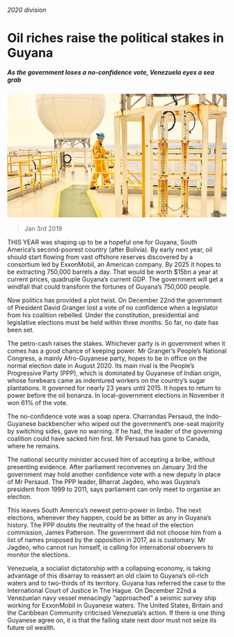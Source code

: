 ###### 2020 division

# Oil riches raise the political stakes in Guyana 

##### As the government loses a no-confidence vote, Venezuela eyes a sea grab 

![image](images/20190105_AMP001_0.jpg) 

> Jan 3rd 2019 

 

THIS YEAR was shaping up to be a hopeful one for Guyana, South America’s second-poorest country (after Bolivia). By early next year, oil should start flowing from vast offshore reserves discovered by a consortium led by ExxonMobil, an American company. By 2025 it hopes to be extracting 750,000 barrels a day. That would be worth $15bn a year at current prices, quadruple Guyana’s current GDP. The government will get a windfall that could transform the fortunes of Guyana’s 750,000 people. 

Now politics has provided a plot twist. On December 22nd the government of President David Granger lost a vote of no confidence when a legislator from his coalition rebelled. Under the constitution, presidential and legislative elections must be held within three months. So far, no date has been set. 

The petro-cash raises the stakes. Whichever party is in government when it comes has a good chance of keeping power. Mr Granger’s People’s National Congress, a mainly Afro-Guyanese party, hopes to be in office on the normal election date in August 2020. Its main rival is the People’s Progressive Party (PPP), which is dominated by Guyanese of Indian origin, whose forebears came as indentured workers on the country’s sugar plantations. It governed for nearly 23 years until 2015. It hopes to return to power before the oil bonanza. In local-government elections in November it won 61% of the vote. 

The no-confidence vote was a soap opera. Charrandas Persaud, the Indo-Guyanese backbencher who wiped out the government’s one-seat majority by switching sides, gave no warning. If he had, the leader of the governing coalition could have sacked him first. Mr Persaud has gone to Canada, where he remains. 

The national security minister accused him of accepting a bribe, without presenting evidence. After parliament reconvenes on January 3rd the government may hold another confidence vote with a new deputy in place of Mr Persaud. The PPP leader, Bharrat Jagdeo, who was Guyana’s president from 1999 to 2011, says parliament can only meet to organise an election. 

This leaves South America’s newest petro-power in limbo. The next elections, whenever they happen, could be as bitter as any in Guyana’s history. The PPP doubts the neutrality of the head of the election commission, James Patterson. The government did not choose him from a list of names proposed by the opposition in 2017, as is customary. Mr Jagdeo, who cannot run himself, is calling for international observers to monitor the elections. 

Venezuela, a socialist dictatorship with a collapsing economy, is taking advantage of this disarray to reassert an old claim to Guyana’s oil-rich waters and to two-thirds of its territory. Guyana has referred the case to the International Court of Justice in The Hague. On December 22nd a Venezuelan navy vessel menacingly “approached” a seismic survey ship working for ExxonMobil in Guyanese waters. The United States, Britain and the Caribbean Community criticised Venezuela’s action. If there is one thing Guyanese agree on, it is that the failing state next door must not seize its future oil wealth. 

